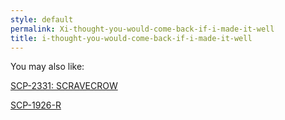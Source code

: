 ```yaml
---
style: default
permalink: Xi-thought-you-would-come-back-if-i-made-it-well
title: i-thought-you-would-come-back-if-i-made-it-well
---
```

You may also like:

[SCP-2331: SCRAVECROW](http://scp-wiki.net/scp-2331)

[SCP-1926-R](http://scp-wiki.net/scp-1926-r)
